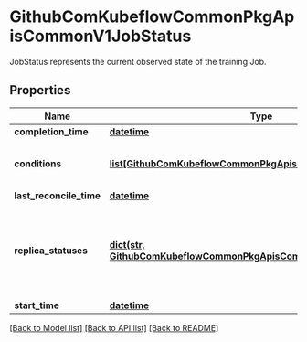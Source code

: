 # GithubComKubeflowCommonPkgApisCommonV1JobStatus

JobStatus represents the current observed state of the training Job.
## Properties
Name | Type | Description | Notes
------------ | ------------- | ------------- | -------------
**completion_time** | [**datetime**](V1Time.md) |  | [optional] 
**conditions** | [**list[GithubComKubeflowCommonPkgApisCommonV1JobCondition]**](GithubComKubeflowCommonPkgApisCommonV1JobCondition.md) | Conditions is an array of current observed job conditions. | 
**last_reconcile_time** | [**datetime**](V1Time.md) |  | [optional] 
**replica_statuses** | [**dict(str, GithubComKubeflowCommonPkgApisCommonV1ReplicaStatus)**](GithubComKubeflowCommonPkgApisCommonV1ReplicaStatus.md) | ReplicaStatuses is map of ReplicaType and ReplicaStatus, specifies the status of each replica. | 
**start_time** | [**datetime**](V1Time.md) |  | [optional] 

[[Back to Model list]](../README.md#documentation-for-models) [[Back to API list]](../README.md#documentation-for-api-endpoints) [[Back to README]](../README.md)


